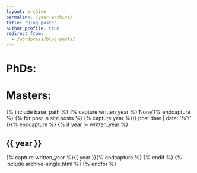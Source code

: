```yaml
---
layout: archive
permalink: /year-archive/
title: "Blog posts"
author_profile: true
redirect_from:
  - /wordpress/blog-posts/
---
```

PhDs:
===

Masters:
===



{% include base_path %}
{% capture written_year %}'None'{% endcapture %}
{% for post in site.posts %}
  {% capture year %}{{ post.date | date: '%Y' }}{% endcapture %}
  {% if year != written_year %}
    <h2 id="{{ year | slugify }}" class="archive__subtitle">{{ year }}</h2>
    {% capture written_year %}{{ year }}{% endcapture %}
  {% endif %}
  {% include archive-single.html %}
{% endfor %}
